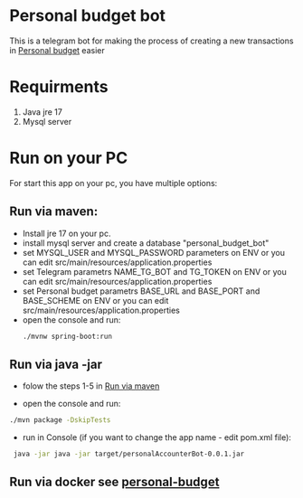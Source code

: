 # Personal budget bot
This is a telegram bot for making the process of creating a new transactions in [Personal budget](https://github.com/vsafonin/personal-budget) easier

# Requirments
1. Java jre 17
2. Mysql server

# Run on your PC
 For start this app on your pc, you have multiple options:
 ## Run via maven:
  - Install jre 17 on your pc.
  - install mysql server and create a database "personal_budget_bot"
  - set MYSQL_USER and MYSQL_PASSWORD parameters on ENV or you can edit src/main/resources/application.properties
  - set Telegram parametrs NAME_TG_BOT and TG_TOKEN on ENV or you can edit src/main/resources/application.properties
  - set Personal budget parametrs BASE_URL and BASE_PORT and BASE_SCHEME on ENV or you can edit  src/main/resources/application.properties
  - open the console and run:
    ```bash
	./mvnw spring-boot:run
    ```

 ## Run via java -jar

  - folow the steps 1-5 in [Run via maven](https://github.com/vsafonin/personal-budget-bot#run-via-maven)

  - open the console and run:
  ```bash
  ./mvn package -DskipTests
  ```
  - run in Console (if you want to change the app name - edit pom.xml file):
  ```bash
   java -jar java -jar target/personalAccounterBot-0.0.1.jar
  ```
 ## Run via docker see [personal-budget](https://github.com/vsafonin/personal-budget#run-via-docker-compose)

